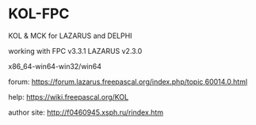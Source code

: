 # KOL-FPC
 KOL & MCK for LAZARUS and DELPHI
 
 working with FPC v3.3.1 LAZARUS v2.3.0 
 
 x86_64-win64-win32/win64

forum: https://forum.lazarus.freepascal.org/index.php/topic,60014.0.html

help: https://wiki.freepascal.org/KOL

author site: http://f0460945.xsph.ru/rindex.htm
